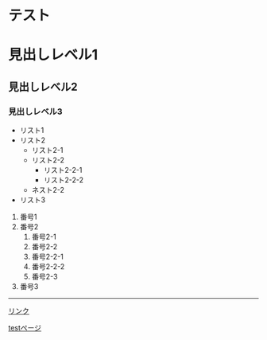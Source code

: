 # テスト



# 見出しレベル1
## 見出しレベル2
### 見出しレベル3

- リスト1
- リスト2
  - リスト2-1
  - リスト2-2
    - リスト2-2-1
    - リスト2-2-2
  - ネスト2-2
- リスト3

1. 番号1
1. 番号2
   1. 番号2-1
   1. 番号2-2
     1. 番号2-2-1
     1. 番号2-2-2
   1. 番号2-3
1. 番号3

---
[リンク](https://www.google.co.jp/)

[testページ](./test)
